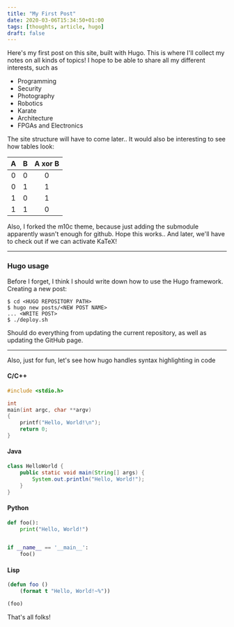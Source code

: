 ```yaml
---
title: "My First Post"
date: 2020-03-06T15:34:50+01:00
tags: [thoughts, article, hugo]
draft: false
---
```

Here's my first post on this site, built with Hugo.
This is where I'll collect my notes on all kinds of topics! I hope to be able to share all my different interests, such as

 - Programming
 - Security
 - Photography
 - Robotics
 - Karate
 - Architecture
 - FPGAs and Electronics

The site structure will have to come later..
It would also be interesting to see how tables look:

|  A  |  B  | A xor B |
|:---:|:---:|:-------:|
|  0  |  0  |    0    |
|  0  |  1  |    1    |
|  1  |  0  |    1    |
|  1  |  1  |    0    |

Also, I forked the m10c theme, because just adding the submodule apparently wasn't enough for github. Hope this works..
And later, we'll have to check out if we can activate KaTeX!

-----------------------------------------------------------------------------

### Hugo usage
Before I forget, I think I should write down how to use the Hugo framework.
Creating a new post:
```
$ cd <HUGO REPOSITORY PATH>
$ hugo new posts/<NEW POST NAME>
... <WRITE POST>
$ ./deploy.sh
```
Should do everything from updating the current repository, as well as updating the GitHub page.

------------------------------------------------------------------------------

Also, just for fun, let's see how hugo handles syntax highlighting in code

#### C/C++
```c
#include <stdio.h>

int
main(int argc, char **argv) 
{
    printf("Hello, World!\n");
    return 0;
}
```
#### Java
```java
class HelloWorld {
    public static void main(String[] args) {
        System.out.println("Hello, World!");
    }
}
```
#### Python
```python
def foo():
    print("Hello, World!")


if __name__ == '__main__':
    foo()
```
#### Lisp
```lisp
(defun foo ()
    (format t "Hello, World!~%"))

(foo)
```

That's all folks!
